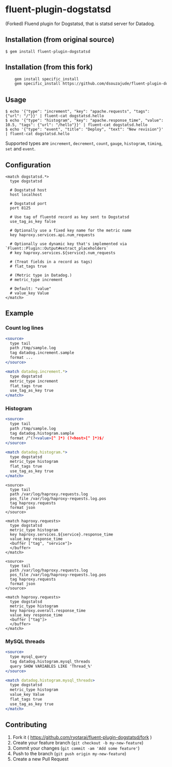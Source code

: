 # fluent-plugin-dogstatsd

(Forked) Fluend plugin for Dogstatsd, that is statsd server for Datadog.

## Installation (from original source)

    $ gem install fluent-plugin-dogstatsd


## Installation (from this fork)

```bash
    gem install specific_install
    gem specific_install https://github.com/dsouzajude/fluent-plugin-dogstatsd.git
```


## Usage

```
$ echo '{"type": "increment", "key": "apache.requests", "tags": {"url": "/"}}' | fluent-cat dogstatsd.hello
$ echo '{"type": "histogram", "key": "apache.response_time", "value": 10.5, "tags": {"url": "/hello"}}' | fluent-cat dogstatsd.hello
$ echo '{"type": "event", "title": "Deploy", "text": "New revision"}' | fluent-cat dogstatsd.hello
```

Supported types are `increment`, `decrement`, `count`, `gauge`, `histogram`, `timing`, `set` and `event`.

## Configuration

```
<match dogstatsd.*>
  type dogstatsd

  # Dogstatsd host
  host localhost

  # Dogstatsd port
  port 8125

  # Use tag of fluentd record as key sent to Dogstatsd
  use_tag_as_key false

  # Optionally use a fixed key name for the metric name
  key haproxy.services.api.num_requests

  # Optionally use dynamic key that's implemented via `Fluent::Plugin::Output#extract_placeholders`
  # key haproxy.services.${service}.num_requests

  # (Treat fields in a record as tags)
  # flat_tags true

  # (Metric type in Datadog.)
  # metric_type increment

  # Default: "value"
  # value_key Value
</match>
```

## Example

### Count log lines

```apache
<source>
  type tail
  path /tmp/sample.log
  tag datadog.increment.sample
  format ...
</source>

<match datadog.increment.*>
  type dogstatsd
  metric_type increment
  flat_tags true
  use_tag_as_key true
</match>
```

### Histogram

```apache
<source>
  type tail
  path /tmp/sample.log
  tag datadog.histogram.sample
  format /^(?<value>[^ ]*) (?<host>[^ ]*)$/
</source>

<match datadog.histogram.*>
  type dogstatsd
  metric_type histogram
  flat_tags true
  use_tag_as_key true
</match>
```

```haproxy
<source>
  type tail
  path /var/log/haproxy.requests.log
  pos_file /var/log/haproxy-requests.log.pos
  tag haproxy.requests
  format json
</source>

<match haproxy.requests>
  type dogstatsd
  metric_type histogram
  key haproxy.services.${service}.response_time
  value_key response_time
  <buffer ["tag", "service"]>
  </buffer>
</match>
```

```haproxy
<source>
  type tail
  path /var/log/haproxy.requests.log
  pos_file /var/log/haproxy-requests.log.pos
  tag haproxy.requests
  format json
</source>

<match haproxy.requests>
  type dogstatsd
  metric_type histogram
  key haproxy.overall.response_time
  value_key response_time
  <buffer ["tag"]>
  </buffer>
</match>
```

### MySQL threads

```apache
<source>
  type mysql_query
  tag datadog.histogram.mysql_threads
  query SHOW VARIABLES LIKE 'Thread_%'
</source>

<match datadog.histogram.mysql_threads>
  type dogstatsd
  metric_type histogram
  value_key Value
  flat_tags true
  use_tag_as_key true
</match>
```

## Contributing

1. Fork it ( https://github.com/ryotarai/fluent-plugin-dogstatsd/fork )
2. Create your feature branch (`git checkout -b my-new-feature`)
3. Commit your changes (`git commit -am 'Add some feature'`)
4. Push to the branch (`git push origin my-new-feature`)
5. Create a new Pull Request
